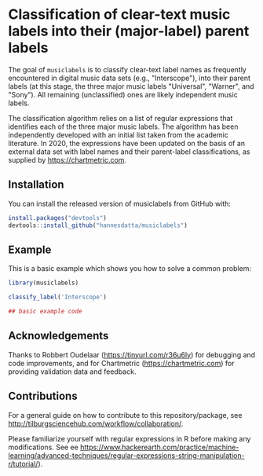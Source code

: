 # Classification of clear-text music labels into their (major-label) parent labels

<!-- badges: start -->
<!-- badges: end -->

The goal of `musiclabels` is to classify clear-text label names as frequently encountered in digital music data sets (e.g., "Interscope"), into their parent labels (at this stage, the three major music labels "Universal", "Warner", and "Sony"). All remaining (unclassified) ones are likely independent music labels.

The classification algorithm relies on a list of regular expressions that identifies each of the three major music labels. The algorithm has been independently developed with an initial list taken from the academic literature. In 2020, the expressions have been updated on the basis of an external data set with label names and their parent-label classifications, as supplied by https://chartmetric.com. 

## Installation

You can install the released version of musiclabels from GitHub with:

``` r
install.packages("devtools")
devtools::install_github("hannesdatta/musiclabels")
```

## Example

This is a basic example which shows you how to solve a common problem:

``` r
library(musiclabels)

classify_label('Interscope')

## basic example code
```

## Acknowledgements

Thanks to Robbert Oudelaar (https://tinyurl.com/r36u6ly) for debugging and code improvements, and for Chartmetric (https://chartmetric.com) for providing validation data and feedback.

## Contributions

For a general guide on how to contribute to this repository/package, see http://tilburgsciencehub.com/workflow/collaboration/.

Please familiarize yourself with regular expressions in R before making any modifications.
See ee https://www.hackerearth.com/practice/machine-learning/advanced-techniques/regular-expressions-string-manipulation-r/tutorial/).
